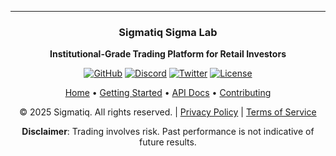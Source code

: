 ---

<div align="center">

### Sigmatiq Sigma Lab

**Institutional-Grade Trading Platform for Retail Investors**

[![GitHub](https://img.shields.io/badge/GitHub-Repository-181717?logo=github)](https://github.com/atulsrivas1/sigmatiq)
[![Discord](https://img.shields.io/badge/Discord-Community-5865F2?logo=discord)](https://discord.gg/sigmatiq)
[![Twitter](https://img.shields.io/badge/Twitter-Follow-1DA1F2?logo=twitter)](https://twitter.com/sigmatiq)
[![License](https://img.shields.io/badge/License-MIT-green)](LICENSE)

[Home](Home) • [Getting Started](Getting-Started) • [API Docs](API-Reference) • [Contributing](Development-Guide)

© 2025 Sigmatiq. All rights reserved. | [Privacy Policy](Privacy-Policy) | [Terms of Service](Terms-of-Service)

**Disclaimer**: Trading involves risk. Past performance is not indicative of future results.

</div>